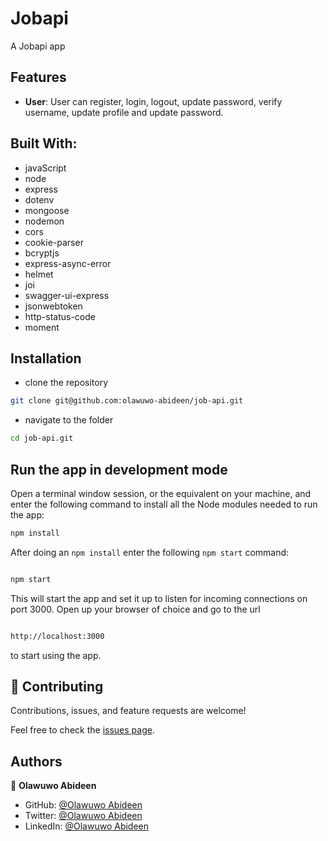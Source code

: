 # Jobapi

A Jobapi app

## Features

- **User**: User can register, login, logout, update password, verify username, update profile and update password.

## Built With:

- javaScript
- node
- express
- dotenv
- mongoose
- nodemon
- cors
- cookie-parser
- bcryptjs
- express-async-error
- helmet
- joi
- swagger-ui-express
- jsonwebtoken
- http-status-code
- moment

## Installation

- clone the repository

```sh
git clone git@github.com:olawuwo-abideen/job-api.git
```

- navigate to the folder

```sh
cd job-api.git
```

## Run the app in development mode

Open a terminal window session, or the equivalent on your machine, and enter the following command to install all the
Node modules needed to run the app:

```sh
npm install
```

After doing an `npm install` enter the following `npm start` command:

```sh

npm start

```

This will start the app and set it up to listen for incoming connections on port 3000. Open up your browser of choice
and go to the url

```sh

http://localhost:3000

```

to start using the app.

## 🤝 Contributing

Contributions, issues, and feature requests are welcome!

Feel free to check the [issues page](https://github.com/Olawuwo-Abideen/job-api/issues).

## Authors

👤 **Olawuwo Abideen**

- GitHub: [@Olawuwo Abideen](https://github.com/olawuwo-abideen)
- Twitter: [@Olawuwo Abideen](https://twitter.com/olawuwo_abideen)
- LinkedIn: [@Olawuwo Abideen](https://www.linkedin.com/in/olawuwo-abideen/)
